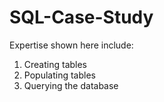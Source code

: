 # SQL-Case-Study

Expertise shown here include:
1. Creating tables
2. Populating tables
3. Querying the database
